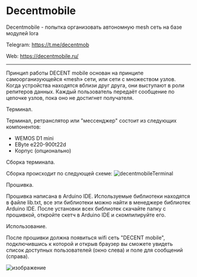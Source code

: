 # Decentmobile
Decentmobile - попытка организовать автономную mesh сеть на базе модулей lora

Telegram: https://t.me/decentmob

Web: https://decentmobile.ru/

<hr>
Принцип работы DECENT mobile основан на принципе самоорганизующейся «mesh» сети, или сети с множеством узлов. Когда устройства находятся вблизи друг друга, они выступают в роли репитеров данных. Каждый пользователь передаёт сообщение по цепочке узлов, пока оно не достигнет получателя. 


Терминал.

Терминал, ретранслятор или "мессенджер" состоит из следующих компонентов:
* WEMOS D1 mini
* EByte e220-900t22d
* Корпус (опционально)


Сборка терминала.

Сборка происходит по следующей схеме:
![decentmobileTerminal](https://github.com/ReznapOcsid/Decentmobile/assets/168619969/78516204-79f3-4f08-b9e7-acf93952e4c1)



Прошивка.

Прошивка написана в Arduino IDE.
Используемые библиотеки находятся в файле lib.txt, все эти библиотеки можно найти в менеджере библиотек Arduino IDE.
После установки всех библиотек скачайте папку с прошивкой, откройте скетч в Arduino IDE и скомпилируйте его.



Использование.

После прошивки должна появиться wifi сеть "DECENT mobile", подключившись к которой и открыв браузер вы сможете увидеть список доступных пользователей (окно слева) и поле для сообщений (справа).

![изображение](https://github.com/ReznapOcsid/Decentmobile/assets/168619969/247d5b26-9223-4c3d-945f-1fcff6bb26bf)





